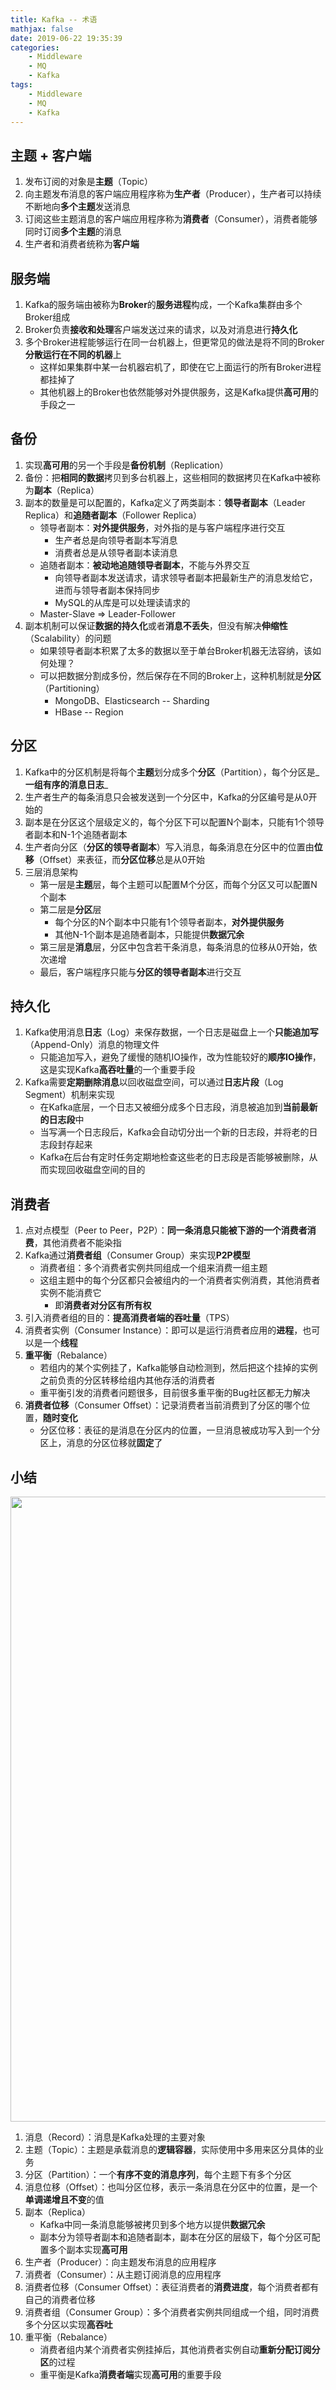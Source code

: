 ```yaml
---
title: Kafka -- 术语
mathjax: false
date: 2019-06-22 19:35:39
categories:
    - Middleware
    - MQ
    - Kafka
tags:
    - Middleware
    - MQ
    - Kafka
---
```


## 主题 + 客户端
1. 发布订阅的对象是**主题**（Topic）
2. 向主题发布消息的客户端应用程序称为**生产者**（Producer），生产者可以持续不断地向**多个主题**发送消息
3. 订阅这些主题消息的客户端应用程序称为**消费者**（Consumer），消费者能够同时订阅**多个主题**的消息
4. 生产者和消费者统称为**客户端**

<!-- more -->

## 服务端
1. Kafka的服务端由被称为**Broker**的**服务进程**构成，一个Kafka集群由多个Broker组成
2. Broker负责**接收和处理**客户端发送过来的请求，以及对消息进行**持久化**
3. 多个Broker进程能够运行在同一台机器上，但更常见的做法是将不同的Broker**分散运行在不同的机器**上
    - 这样如果集群中某一台机器宕机了，即使在它上面运行的所有Broker进程都挂掉了
    - 其他机器上的Broker也依然能够对外提供服务，这是Kafka提供**高可用**的手段之一

## 备份
1. 实现**高可用**的另一个手段是**备份机制**（Replication）
2. 备份：把**相同的数据**拷贝到多台机器上，这些相同的数据拷贝在Kafka中被称为**副本**（Replica）
3. 副本的数量是可以配置的，Kafka定义了两类副本：**领导者副本**（Leader Replica）和**追随者副本**（Follower Replica）
    - 领导者副本：**对外提供服务**，对外指的是与客户端程序进行交互
        - 生产者总是向领导者副本写消息
        - 消费者总是从领导者副本读消息
    - 追随者副本：**被动地追随领导者副本**，不能与外界交互
        - 向领导者副本发送请求，请求领导者副本把最新生产的消息发给它，进而与领导者副本保持同步
        - MySQL的从库是可以处理读请求的
    - Master-Slave => Leader-Follower
4. 副本机制可以保证**数据的持久化**或者**消息不丢失**，但没有解决**伸缩性**（Scalability）的问题
    - 如果领导者副本积累了太多的数据以至于单台Broker机器无法容纳，该如何处理？
    - 可以把数据分割成多份，然后保存在不同的Broker上，这种机制就是**分区**（Partitioning）
        - MongoDB、Elasticsearch -- Sharding
        - HBase -- Region

## 分区
1. Kafka中的分区机制是将每个**主题**划分成多个**分区**（Partition），每个分区是_**一组有序的消息日志**_
2. 生产者生产的每条消息只会被发送到一个分区中，Kafka的分区编号是从0开始的
3. 副本是在分区这个层级定义的，每个分区下可以配置N个副本，只能有1个领导者副本和N-1个追随者副本
4. 生产者向分区（**分区的领导者副本**）写入消息，每条消息在分区中的位置由**位移**（Offset）来表征，而**分区位移**总是从0开始
5. 三层消息架构
    - 第一层是**主题**层，每个主题可以配置M个分区，而每个分区又可以配置N个副本
    - 第二层是**分区**层
        - 每个分区的N个副本中只能有1个领导者副本，**对外提供服务**
        - 其他N-1个副本是追随者副本，只能提供**数据冗余**
    - 第三层是**消息**层，分区中包含若干条消息，每条消息的位移从0开始，依次递增
    - 最后，客户端程序只能与**分区的领导者副本**进行交互

## 持久化
1. Kafka使用消息**日志**（Log）来保存数据，一个日志是磁盘上一个**只能追加写**（Append-Only）消息的物理文件
    - 只能追加写入，避免了缓慢的随机IO操作，改为性能较好的**顺序IO操作**，这是实现Kafka**高吞吐量**的一个重要手段
2. Kafka需要**定期删除消息**以回收磁盘空间，可以通过**日志片段**（Log Segment）机制来实现
    - 在Kafka底层，一个日志又被细分成多个日志段，消息被追加到**当前最新的日志段**中
    - 当写满一个日志段后，Kafka会自动切分出一个新的日志段，并将老的日志段封存起来
    - Kafka在后台有定时任务定期地检查这些老的日志段是否能够被删除，从而实现回收磁盘空间的目的

## 消费者
1. 点对点模型（Peer to Peer，P2P）：**同一条消息只能被下游的一个消费者消费**，其他消费者不能染指
2. Kafka通过**消费者组**（Consumer Group）来实现**P2P模型**
    - 消费者组：多个消费者实例共同组成一个组来消费一组主题
    - 这组主题中的每个分区都只会被组内的一个消费者实例消费，其他消费者实例不能消费它
        - 即**消费者对分区有所有权**
3. 引入消费者组的目的：**提高消费者端的吞吐量**（TPS）
4. 消费者实例（Consumer Instance）：即可以是运行消费者应用的**进程**，也可以是一个**线程**
5. **重平衡**（Rebalance）
    - 若组内的某个实例挂了，Kafka能够自动检测到，然后把这个挂掉的实例之前负责的分区转移给组内其他存活的消费者
    - 重平衡引发的消费者问题很多，目前很多重平衡的Bug社区都无力解决
6. **消费者位移**（Consumer Offset）：记录消费者当前消费到了分区的哪个位置，**随时变化**
    - 分区位移：表征的是消息在分区内的位置，一旦消息被成功写入到一个分区上，消息的分区位移就**固定**了

## 小结
<img src="https://kafka-1253868755.cos.ap-guangzhou.myqcloud.com/geek-time/kafka-term.png" width=1000/>

1. 消息（Record）：消息是Kafka处理的主要对象
2. 主题（Topic）：主题是承载消息的**逻辑容器**，实际使用中多用来区分具体的业务
3. 分区（Partition）：一个**有序不变的消息序列**，每个主题下有多个分区
4. 消息位移（Offset）：也叫分区位移，表示一条消息在分区中的位置，是一个**单调递增且不变**的值
5. 副本（Replica）
    - Kafka中同一条消息能够被拷贝到多个地方以提供**数据冗余**
    - 副本分为领导者副本和追随者副本，副本在分区的层级下，每个分区可配置多个副本实现**高可用**
6. 生产者（Producer）：向主题发布消息的应用程序
7. 消费者（Consumer）：从主题订阅消息的应用程序
8. 消费者位移（Consumer Offset）：表征消费者的**消费进度**，每个消费者都有自己的消费者位移
9. 消费者组（Consumer Group）：多个消费者实例共同组成一个组，同时消费多个分区以实现**高吞吐**
10. 重平衡（Rebalance）
    - 消费者组内某个消费者实例挂掉后，其他消费者实例自动**重新分配订阅分区**的过程
    - 重平衡是Kafka**消费者端**实现**高可用**的重要手段
